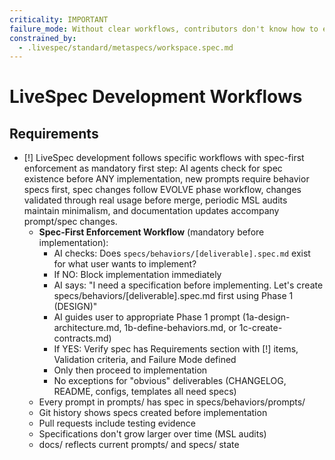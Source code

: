 ```yaml
---
criticality: IMPORTANT
failure_mode: Without clear workflows, contributors don't know how to evolve LiveSpec properly
constrained_by:
  - .livespec/standard/metaspecs/workspace.spec.md
---
```


# LiveSpec Development Workflows

## Requirements
- [!] LiveSpec development follows specific workflows with spec-first enforcement as mandatory first step: AI agents check for spec existence before ANY implementation, new prompts require behavior specs first, spec changes follow EVOLVE phase workflow, changes validated through real usage before merge, periodic MSL audits maintain minimalism, and documentation updates accompany prompt/spec changes.
  - **Spec-First Enforcement Workflow** (mandatory before implementation):
    - AI checks: Does `specs/behaviors/[deliverable].spec.md` exist for what user wants to implement?
    - If NO: Block implementation immediately
    - AI says: "I need a specification before implementing. Let's create specs/behaviors/[deliverable].spec.md first using Phase 1 (DESIGN)"
    - AI guides user to appropriate Phase 1 prompt (1a-design-architecture.md, 1b-define-behaviors.md, or 1c-create-contracts.md)
    - If YES: Verify spec has Requirements section with [!] items, Validation criteria, and Failure Mode defined
    - Only then proceed to implementation
    - No exceptions for "obvious" deliverables (CHANGELOG, README, configs, templates all need specs)
  - Every prompt in prompts/ has spec in specs/behaviors/prompts/
  - Git history shows specs created before implementation
  - Pull requests include testing evidence
  - Specifications don't grow larger over time (MSL audits)
  - docs/ reflects current prompts/ and specs/ state
